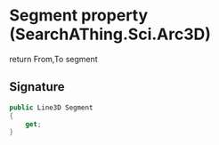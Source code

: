 # Segment property (SearchAThing.Sci.Arc3D)
return From,To segment

## Signature
```csharp
public Line3D Segment
{
    get;
}
```

